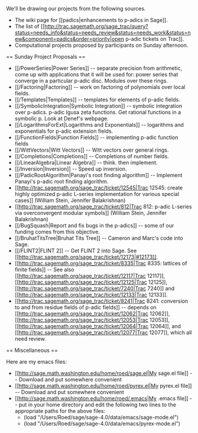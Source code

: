 We'll be drawing our projects from the following sources.

 * The wiki page for [[padics|enhancements to p-adics in Sage]].  
 * The list of [[http://trac.sagemath.org/sage_trac/query?status=needs_info&status=needs_review&status=needs_work&status=new&component=padics&order=priority|open p-adic tickets on Trac]].
 * Computational projects proposed by participants on Sunday afternoon.

== Sunday Project Proposals ==

 * [[/PowerSeries|Power Series]] -- separate precision from arithmetic, come up with applications that it will be used for: power series that converge in a particular p-adic disc.  Modules over these rings.
 * [[/Factoring|Factoring]] -- work on factoring of polynomials over local fields.
 * [[/Templates|Templates]] -- templates for elements of p-adic fields.
 * [[/SymbolicIntegration|Symbolic Integration]] -- symbolic integration over p-adics.  p-adic Igusa zeta functions.  Get rational functions in a symbolic p.  Look at Denef's webpage.
 * [[/LogarithmsForExt|Logarithms and Exponentials]] -- logarithms and exponentials for p-adic extension fields.
 * [[/FunctionFields|Function Fields]] -- implementing p-adic function fields
 * [[/WittVectors|Witt Vectors]] -- Witt vectors over general rings.
 * [[/Completions|Completions]] -- Completions of number fields.
 * [[/LinearAlgebra|Linear Algebra]] -- think.  then implement.
 * [[/Inversion|Inversion]] -- Speed up inversion.
 * [[/PadicRootAlgorithm|Panayi's root finding algorithm]] -- Implement Panayi's p-adic root finding algorithm. 
 * [[http://trac.sagemath.org/sage_trac/ticket/12545|Trac 12545: create highly optimized p-adic L-series implementation for various special cases]] (William Stein, Jennifer Balakrishnan)
 * [[http://trac.sagemath.org/sage_trac/ticket/812|Trac 812: p-adic L-series via overconvergent modular symbols]]  (William Stein, Jennifer Balakrishnan)
 * [[/BugSquash|Report and fix bugs in the p-adics]] -- some of our funding comes from this objective. 
 * [[/BruhatTitsTree|Bruhat Tits Tree]] -- Cameron and Marc's code into Sage.
 * [[/FLINT2|FLINT 2]] -- Get FLINT 2 into Sage. See [[http://trac.sagemath.org/sage_trac/ticket/12173|#12173]].
 * [[http://trac.sagemath.org/sage_trac/ticket/8335|Trac 8335: lattices of finite fields]] -- See also [[http://trac.sagemath.org/sage_trac/ticket/12117|Trac 12117]], [[http://trac.sagemath.org/sage_trac/ticket/12125|Trac 12125]], [[http://trac.sagemath.org/sage_trac/ticket/7240|Trac 7240]] and [[http://trac.sagemath.org/sage_trac/ticket/12133|Trac 12133]].
 * [[http://trac.sagemath.org/sage_trac/ticket/8241|Trac 8241: conversion to and from residue fields of p-adic fields]] -- depends on [[http://trac.sagemath.org/sage_trac/ticket/12062|Trac 12062]], [[http://trac.sagemath.org/sage_trac/ticket/12053|Trac 12053]], [[http://trac.sagemath.org/sage_trac/ticket/12064|Trac 12064]], and [[http://trac.sagemath.org/sage_trac/ticket/12077|Trac 12077]], which all need review.

== Miscellaneous ==

Here are my emacs files:

 * [[http://sage.math.washington.edu/home/roed/sage.el|My sage.el file]] -- Download and put somewhere convenient
 * [[http://sage.math.washington.edu/home/roed/pyrex.el|My pyrex.el file]] -- Download and put somewhere convenient
 * [[http://sage.math.washington.edu/home/roed/.emacs|My .emacs file]] -- put in your home directory and edit the following two lines to the appropriate paths for the above files:
   * (load "/Users/Roed/sage/sage-4.0/data/emacs/sage-mode.el")
   * (load "/Users/Roed/sage/sage-4.0/data/emacs/pyrex-mode.el")
